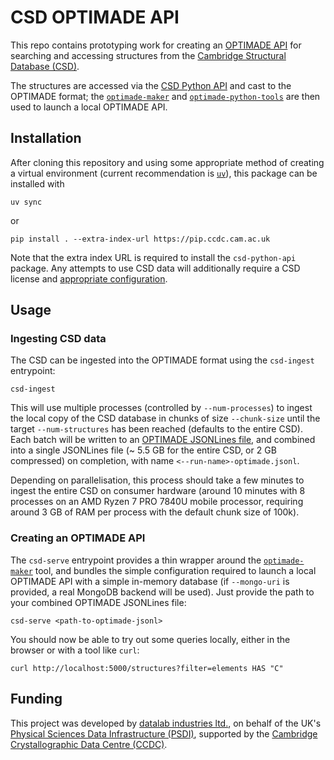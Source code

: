 # CSD OPTIMADE API

This repo contains prototyping work for creating an [OPTIMADE
API](https://optimade.org) for searching and accessing structures
from the [Cambridge Structural Database (CSD)](https://www.ccdc.cam.ac.uk/structures).

The structures are accessed via the [CSD Python
API](https://downloads.ccdc.cam.ac.uk/documentation/API/) and cast to the
OPTIMADE format; the
[`optimade-maker`](https://github.com/materialscloud-org/optimade-maker/) and
[`optimade-python-tools`](https://github.com/Materials-Consortia/optimade-python-tools/)
are then used to launch a local OPTIMADE API.

## Installation

After cloning this repository and using some appropriate method of creating a virtual environment (current recommendation is [`uv`](https://github.com/astral-sh/uv)), this package can be installed with

```shell
uv sync
```

or

```shell
pip install . --extra-index-url https://pip.ccdc.cam.ac.uk
```

Note that the extra index URL is required to install the `csd-python-api` package.
Any attempts to use CSD data will additionally require a CSD license and
[appropriate configuration](https://downloads.ccdc.cam.ac.uk/documentation/API/installation_notes.html#installation-options).

## Usage

### Ingesting CSD data

The CSD can be ingested into the OPTIMADE format using the `csd-ingest` entrypoint:

```shell
csd-ingest
```

This will use multiple processes (controlled by `--num-processes`) to ingest the
local copy of the CSD database in chunks of size `--chunk-size` until the target
`--num-structures` has been reached (defaults to the entire CSD).
Each batch will be written to an [OPTIMADE JSONLines file](https://github.com/Materials-Consortia/OPTIMADE/pull/531),
and combined into a single JSONLines file (~ 5.5 GB for the entire CSD, or 2 GB compressed) on completion, with name
`<--run-name>-optimade.jsonl`.

Depending on parallelisation, this process should take a few minutes to ingest
the entire CSD on consumer hardware (around 10 minutes with 8 processes on an AMD Ryzen 7 PRO 7840U mobile
processor, requiring around 3 GB of RAM per process with the default chunk size of 100k).

### Creating an OPTIMADE API

The `csd-serve` entrypoint provides a thin wrapper around the
[`optimade-maker`](https://github.com/materialscloud-org/optimade-maker/) tool,
and bundles the simple configuration required to launch a local OPTIMADE API
with a simple in-memory database (if `--mongo-uri` is provided, a real MongoDB
backend will be used).
Just provide the path to your combined OPTIMADE JSONLines file:

```shell
csd-serve <path-to-optimade-jsonl>
```

You should now be able to try out some queries locally, either in the browser or
with a tool like `curl`:

```shell
curl http://localhost:5000/structures?filter=elements HAS "C"
```

## Funding

This project was developed by [datalab industries ltd.](https://datalab.industries), on behalf of the UK's [Physical Sciences Data Infrastructure (PSDI)](https://psdi.ac.uk), supported by the [Cambridge Crystallographic Data Centre (CCDC)](https://www.ccdc.cam.ac.uk/).
